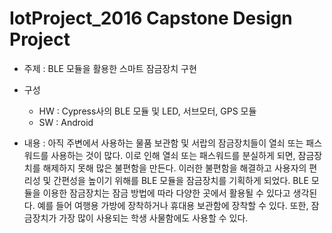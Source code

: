 # IotProject_2016 Capstone Design Project 

+ 주제 : BLE 모듈을 활용한 스마트 잠금장치 구현

+ 구성
  + HW : Cypress사의 BLE 모듈 및 LED, 서브모터, GPS 모듈
  + SW : Android

+ 내용 : 아직 주변에서 사용하는 물품 보관함 및 서랍의 잠금장치들이 열쇠 또는 패스워드를 사용하는 것이 많다. 이로 인해 열쇠 또는 패스워드를 분실하게 되면, 잠금장치를 해제하지 못해 많은 불편함을 만든다. 이러한 불편함을 해결하고 사용자의 편리성 및 간편성을 높이기 위해를 BLE 모듈을 잠금장치를 기획하게 되었다. BLE 모듈을 이용한 잠금장치는 잠금 방법에 따라 다양한 곳에서 활용될 수 있다고 생각된다. 예를 들어 여행용 가방에 장착하거나 휴대용 보관함에 장착할 수 있다. 또한, 잠금장치가 가장 많이 사용되는 학생 사물함에도 사용할 수 있다.

